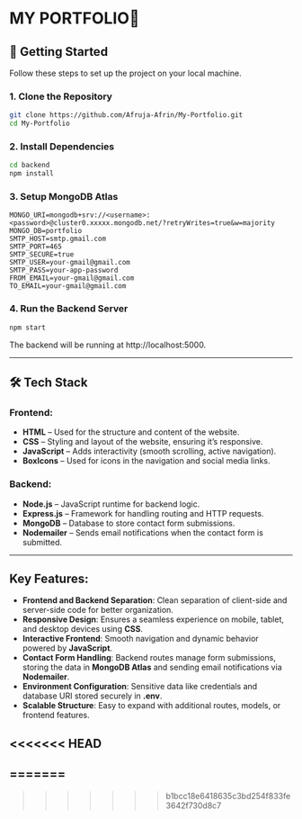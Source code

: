 

# MY PORTFOLIO🏫

## 🚀 Getting Started

Follow these steps to set up the project on your local machine.

### 1. Clone the Repository

```bash
git clone https://github.com/Afruja-Afrin/My-Portfolio.git
cd My-Portfolio
```

### 2. Install Dependencies

```bash
cd backend
npm install
```

### 3. Setup MongoDB Atlas

```
MONGO_URI=mongodb+srv://<username>:<password>@cluster0.xxxxx.mongodb.net/?retryWrites=true&w=majority
MONGO_DB=portfolio
SMTP_HOST=smtp.gmail.com
SMTP_PORT=465
SMTP_SECURE=true
SMTP_USER=your-gmail@gmail.com
SMTP_PASS=your-app-password
FROM_EMAIL=your-gmail@gmail.com
TO_EMAIL=your-gmail@gmail.com
```

### 4. Run the Backend Server

```bash
npm start
```

The backend will be running at http://localhost:5000.

---

## 🛠️ Tech Stack

### Frontend:
- **HTML** – Used for the structure and content of the website.
- **CSS** – Styling and layout of the website, ensuring it’s responsive.
- **JavaScript** – Adds interactivity (smooth scrolling, active navigation).
- **BoxIcons** – Used for icons in the navigation and social media links.

### Backend:
- **Node.js** – JavaScript runtime for backend logic.
- **Express.js** – Framework for handling routing and HTTP requests.
- **MongoDB** – Database to store contact form submissions.
- **Nodemailer** – Sends email notifications when the contact form is submitted.

---

## Key Features:
- **Frontend and Backend Separation**: Clean separation of client-side and server-side code for better organization.
- **Responsive Design**: Ensures a seamless experience on mobile, tablet, and desktop devices using **CSS**.
- **Interactive Frontend**: Smooth navigation and dynamic behavior powered by **JavaScript**.
- **Contact Form Handling**: Backend routes manage form submissions, storing the data in **MongoDB Atlas** and sending email notifications via **Nodemailer**.
- **Environment Configuration**: Sensitive data like credentials and database URI stored securely in **.env**.
- **Scalable Structure**: Easy to expand with additional routes, models, or frontend features.

<<<<<<< HEAD
---
=======
---
>>>>>>> b1bcc18e6418635c3bd254f833fe3642f730d8c7
